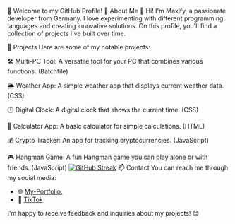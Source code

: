 🌟 Welcome to my GitHub Profile! 🌟
About Me
👋 Hi! I'm Maxify, a passionate developer from Germany. I love experimenting with different programming languages and creating innovative solutions. On this profile, you'll find a collection of projects I've built over time.

🚀 Projects
Here are some of my notable projects:

🛠️ Multi-PC Tool: A versatile tool for your PC that combines various functions. (Batchfile)

🌦️ Weather App: A simple weather app that displays current weather data. (CSS)

🕒 Digital Clock: A digital clock that shows the current time. (CSS)

🧮 Calculator App: A basic calculator for simple calculations. (HTML)

💰 Crypto Tracker: An app for tracking cryptocurrencies. (JavaScript)

🎮 Hangman Game: A fun Hangman game you can play alone or with friends. (JavaScript)
[![GitHub Streak](https://streak-stats.demolab.com/Maxify407578=DenverCoder1)](https://git.io/streak-stats)
📫 Contact
You can reach me through my social media:
- 🌐 [My-Portfolio.](https://maxify407578.github.io/Mein-Portfolio/)
- 🎥 [TikTok](https://www.tiktok.com/@maxify.1)

I'm happy to receive feedback and inquiries about my projects! 😊
